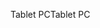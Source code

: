 <span data-ttu-id="65bbc-101">Tablet PC</span><span class="sxs-lookup"><span data-stu-id="65bbc-101">Tablet PC</span></span>
